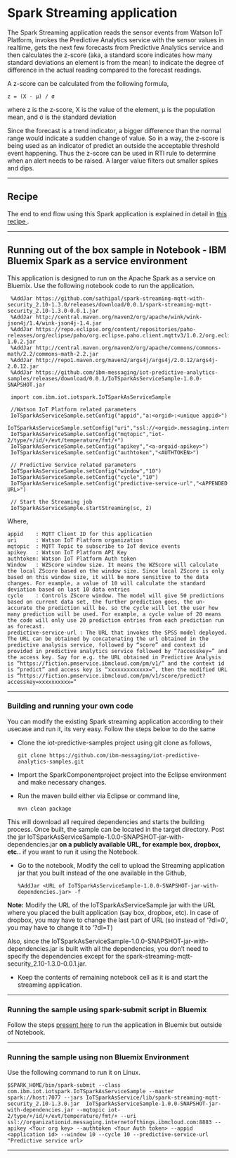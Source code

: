 # Spark Streaming application

The Spark Streaming application reads the sensor events from Watson IoT Platform, invokes the Predictive Analytics service with the sensor values in realtime, gets the next few forecasts from Predictive Analytics service and then calculates the z-score (aka, a standard score indicates how many standard deviations an element is from the mean) to indicate the degree of difference in the actual reading compared to the forecast readings.

A z-score can be calculated from the following formula,

    z = (X - μ) / σ

where z is the z-score, X is the value of the element, μ is the population mean, and σ is the standard deviation

Since the forecast is a trend indicator, a bigger difference than the normal range would indicate a sudden change of value. So in a way, the z-score is being used as an indicator of predict an outside the acceptable threshold event happening. Thus the z-score can be used in RTI rule to determine when an alert needs to be raised. A larger value filters out smaller spikes and dips.

----

## Recipe

The end to end flow using this Spark application is explained in detail in [this recipe ](https://developer.ibm.com/recipes/tutorials/engage-machine-learning-for-detecting-anomalous-behaviors-of-things/).

----

## Running out of the box sample in Notebook - IBM Bluemix Spark as a service environment

This application is designed to run on the Apache Spark as a service on Bluemix. Use the following notebook code to run the application.



     %AddJar https://github.com/sathipal/spark-streaming-mqtt-with-security_2.10-1.3.0/releases/download/0.0.1/spark-streaming-mqtt-security_2.10-1.3.0-0.0.1.jar
     %AddJar http://central.maven.org/maven2/org/apache/wink/wink-json4j/1.4/wink-json4j-1.4.jar
     %AddJar https://repo.eclipse.org/content/repositories/paho-releases/org/eclipse/paho/org.eclipse.paho.client.mqttv3/1.0.2/org.eclipse.paho.client.mqttv3-1.0.2.jar
     %AddJar http://central.maven.org/maven2/org/apache/commons/commons-math/2.2/commons-math-2.2.jar
     %AddJar http://repo1.maven.org/maven2/args4j/args4j/2.0.12/args4j-2.0.12.jar
     %AddJar https://github.com/ibm-messaging/iot-predictive-analytics-samples/releases/download/0.0.1/IoTSparkAsServiceSample-1.0.0-SNAPSHOT.jar
     
     import com.ibm.iot.iotspark.IoTSparkAsServiceSample
     
     //Watson IoT Platform related parameters
     IoTSparkAsServiceSample.setConfig("appid","a:<orgid>:<unique appid>")
     IoTSparkAsServiceSample.setConfig("uri","ssl://<orgid>.messaging.internetofthings.ibmcloud.com:8883")
     IoTSparkAsServiceSample.setConfig("mqtopic","iot-2/type/+/id/+/evt/temperature/fmt/+")
     IoTSparkAsServiceSample.setConfig("apikey","<a-orgaid-apikey>")
     IoTSparkAsServiceSample.setConfig("authtoken","<AUTHTOKEN>")
     
     // Predictive Service related parameters
     IoTSparkAsServiceSample.setConfig("window","10")
     IoTSparkAsServiceSample.setConfig("cycle","10")
     IoTSparkAsServiceSample.setConfig("predictive-service-url","<APPENDED URL>") 
     
     // Start the Streaming job
     IoTSparkAsServiceSample.startStreaming(sc, 2)

Where,

    appid    : MQTT Client ID for this application
    uri      : Watson IoT Platform organization
    mqtopic  : MQTT Topic to subscribe to IoT device events
    apikey   : Watson IoT Platform API Key
    authtoken: Watson IoT Platform Auth token
    Window   : WZScore window size. It means the WZScore will calculate the local ZScore based on the window size. Since local ZScore is only based on this window size, it will be more sensitive to the data changes. For example, a value of 10 will calculate the standard deviation based on last 10 data entries
    cycle    : Controls ZScore window. The model will give 50 predictions based on current data set, the further prediction goes, the un-accurate the prediction will be. so the cycle will let the user how many prediction will be used. For example, a cycle value of 20 means the code will only use 20 prediction entries from each prediction run as forecast.
    predictive-service-url : The URL that invokes the SPSS model deployed. The URL can be obtained by concatenating the url obtained in the predictive analysis service, followed by “score” and context id provided in predictive analytics service followed by “?accesskey=” and the access key. Say for e.g. the URL obtained in Predictive Analysis is “https://fiction.pmservice.ibmcloud.com/pm/v1/” and the context id is “predict” and access key is “xxxxxxxxxxxxx=”, then the modified URL is “https://fiction.pmservice.ibmcloud.com/pm/v1/score/predict?accesskey=xxxxxxxxxx=”
    
----

### Building and running your own code

You can modify the existing Spark streaming application according to their usecase and run it, its very easy. Follow the steps below to do the same

* Clone the iot-predictive-samples project using git clone as follows,

    `git clone https://github.com/ibm-messaging/iot-predictive-analytics-samples.git`
    
* Import the SparkComponentproject project into the Eclipse environment and make necessary changes.
    
* Run the maven build either via Eclipse or command line,

    `mvn clean package`

This will download all required dependencies and starts the building process. Once built, the sample can be located in the target directory. Post the jar IoTSparkAsServiceSample-1.0.0-SNAPSHOT-jar-with-dependencies.jar **on a publicly available URL, for example box, dropbox, etc..** if you want to run it using the Notebook.

* Go to the notebook, Modify the cell to upload the Streaming application jar that you built instead of the one available in the Github,

    `%AddJar <URL of IoTSparkAsServiceSample-1.0.0-SNAPSHOT-jar-with-dependencies.jar> -f  `


**Note:** Modify the URL of the IoTSparkAsServiceSample jar with the URL where you placed the built application (say box, dropbox, etc). In case of dropbox, you may have to change the last part of URL (so instead of ‘?dl=0′, you may have to change it to ‘?dl=1′)

Also, since the IoTSparkAsServiceSample-1.0.0-SNAPSHOT-jar-with-dependencies.jar is built with all the dependencies, you don’t need to specify the dependencies except for the spark-streaming-mqtt-security_2.10-1.3.0-0.0.1.jar.

* Keep the contents of remaining notebook cell as it is and start the streaming application.

----

### Running the sample using spark-submit script in Bluemix

Follow the steps [present here](https://console.ng.bluemix.net/docs/services/AnalyticsforApacheSpark/index-gentopic3.html#using_spark-submit) to run the application in Bluemix but outside of Notebook.

----

### Running the sample using non Bluemix Environment

Use the following command to run it on Linux.

    $SPARK_HOME/bin/spark-submit --class com.ibm.iot.iotspark.IoTSparkAsServiceSample --master spark://host:7077 --jars IoTSparkAsService/lib/spark-streaming-mqtt-security_2.10-1.3.0.jar  IoTSparkAsServiceSample-1.0.0-SNAPSHOT-jar-with-dependencies.jar --mqtopic iot-2/type/+/id/+/evt/temperature/fmt/+ --uri ssl://organizationid.messaging.internetofthings.ibmcloud.com:8883 --apikey <Your org key> --authtoken <Your Auth token> --appid <application id> --window 10 --cycle 10 --predictive-service-url "Predictive service url>
 
----
